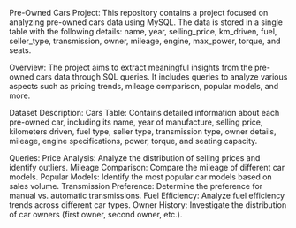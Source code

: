 Pre-Owned Cars Project:
This repository contains a project focused on analyzing pre-owned cars data using MySQL. The data is stored in a single table with the following details: name, year, selling_price, km_driven, fuel, seller_type, transmission, owner, mileage, engine, max_power, torque, and seats.

Overview:
The project aims to extract meaningful insights from the pre-owned cars data through SQL queries. It includes queries to analyze various aspects such as pricing trends, mileage comparison, popular models, and more.

Dataset Description:
Cars Table: Contains detailed information about each pre-owned car, including its name, year of manufacture, selling price, kilometers driven, fuel type, seller type, transmission type, owner details, mileage, engine specifications, power, torque, and seating capacity.

Queries:
Price Analysis: Analyze the distribution of selling prices and identify outliers.
Mileage Comparison: Compare the mileage of different car models.
Popular Models: Identify the most popular car models based on sales volume.
Transmission Preference: Determine the preference for manual vs. automatic transmissions.
Fuel Efficiency: Analyze fuel efficiency trends across different car types.
Owner History: Investigate the distribution of car owners (first owner, second owner, etc.).
